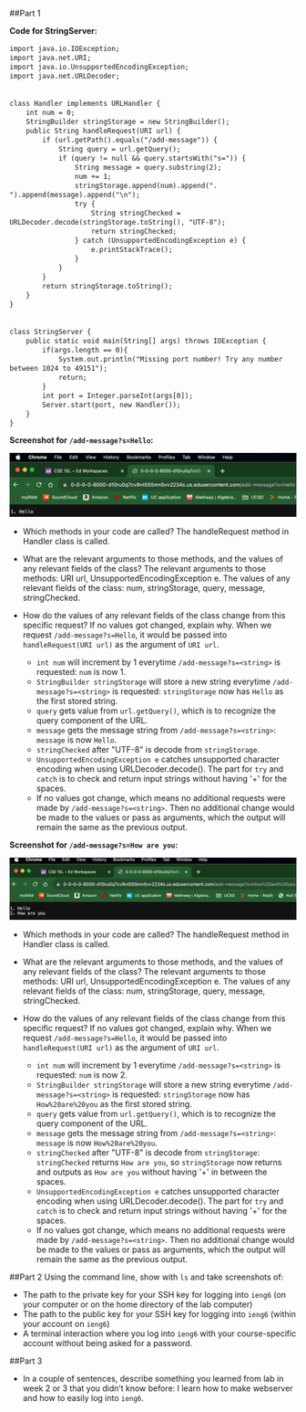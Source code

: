##Part 1

**Code for StringServer:**

```
import java.io.IOException;
import java.net.URI;
import java.io.UnsupportedEncodingException;
import java.net.URLDecoder;


class Handler implements URLHandler {
    int num = 0;
    StringBuilder stringStorage = new StringBuilder();
    public String handleRequest(URI url) {
        if (url.getPath().equals("/add-message")) {
            String query = url.getQuery();
            if (query != null && query.startsWith("s=")) {
                String message = query.substring(2);
                num += 1;
                stringStorage.append(num).append(". ").append(message).append("\n");
                try {
                    String stringChecked = URLDecoder.decode(stringStorage.toString(), "UTF-8");
                    return stringChecked;
                } catch (UnsupportedEncodingException e) {
                    e.printStackTrace();
                }
            }
        } 
        return stringStorage.toString();
    }
}


class StringServer {
    public static void main(String[] args) throws IOException {
        if(args.length == 0){
            System.out.println("Missing port number! Try any number between 1024 to 49151");
            return;
        }
        int port = Integer.parseInt(args[0]);
        Server.start(port, new Handler());
    }
}
```

**Screenshot for `/add-message?s=Hello`:**

![Image](hello.png)

- Which methods in your code are called?
  The handleRequest method in Handler class is called.
  
- What are the relevant arguments to those methods, and the values of any relevant fields of the class?
  The relevant arguments to those methods: URI url, UnsupportedEncodingException e.
  The values of any relevant fields of the class: num, stringStorage, query, message, stringChecked.

- How do the values of any relevant fields of the class change from this specific request? If no values got changed, explain why.
  When we request `/add-message?s=Hello`, it would be passed into `handleRequest(URI url)` as the argument of `URI url`.
  - `int num` will increment by 1 everytime `/add-message?s=<string>` is requested: `num` is now 1.
  - `StringBuilder stringStorage` will store a new string everytime `/add-message?s=<string>` is requested: `stringStorage` now has `Hello` as the first stored string.
  - `query` gets value from `url.getQuery()`, which is to recognize the query component of the URL.
  - `message` gets the message string from `/add-message?s=<string>`: `message` is now `Hello`.
  - `stringChecked` after "UTF-8" is decode from `stringStorage`.
  - `UnsupportedEncodingException e` catches unsupported character encoding when using URLDecoder.decode(). The part for `try` and `catch` is to check and return input strings without having '+' for the spaces.
  - If no values got change, which means no additional requests were made by `/add-message?s=<string>`. Then no additional change would be made to the values or pass as arguments, which the output will remain the same as the previous output.

**Screenshot for `/add-message?s=How are you`:**

![Image](howareyou.png)

- Which methods in your code are called?
  The handleRequest method in Handler class is called.
  
- What are the relevant arguments to those methods, and the values of any relevant fields of the class?
  The relevant arguments to those methods: URI url, UnsupportedEncodingException e.
  The values of any relevant fields of the class: num, stringStorage, query, message, stringChecked.

- How do the values of any relevant fields of the class change from this specific request? If no values got changed, explain why.
  When we request `/add-message?s=Hello`, it would be passed into `handleRequest(URI url)` as the argument of `URI url`.
  - `int num` will increment by 1 everytime `/add-message?s=<string>` is requested: `num` is now 2.
  - `StringBuilder stringStorage` will store a new string everytime `/add-message?s=<string>` is requested: `stringStorage` now has `How%20are%20you` as the first stored string.
  - `query` gets value from `url.getQuery()`, which is to recognize the query component of the URL.
  - `message` gets the message string from `/add-message?s=<string>`: `message` is now `How%20are%20you`.
  - `stringChecked` after "UTF-8" is decode from `stringStorage`: `stringChecked` returns `How are you`, so `stringStorage` now returns and outputs as `How are you` without having '+' in between the spaces.
  - `UnsupportedEncodingException e` catches unsupported character encoding when using URLDecoder.decode(). The part for `try` and `catch` is to check and return input strings without having '+' for the spaces.
  - If no values got change, which means no additional requests were made by `/add-message?s=<string>`. Then no additional change would be made to the values or pass as arguments, which the output will remain the same as the previous output.



##Part 2
Using the command line, show with `ls` and take screenshots of:
- The path to the private key for your SSH key for logging into `ieng6` (on your computer or on the home directory of the lab computer)
- The path to the public key for your SSH key for logging into `ieng6` (within your account on `ieng6`)
- A terminal interaction where you log into `ieng6` with your course-specific account without being asked for a password.

##Part 3
- In a couple of sentences, describe something you learned from lab in week 2 or 3 that you didn’t know before:
  I learn how to make webserver and how to easily log into `ieng6`.

